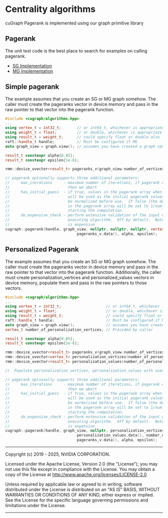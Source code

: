 # Centrality algorithms
cuGraph Pagerank is implemented using our graph primitive library

## Pagerank

The unit test code is the best place to search for examples on calling pagerank.

 * [SG Implementation](https://github.com/rapidsai/cugraph/blob/main/cpp/tests/link_analysis/pagerank_test.cpp)
 * [MG Implementation](https://github.com/rapidsai/cugraph/blob/main/cpp/tests/link_analysis/mg_pagerank_test.cpp)

## Simple pagerank

The example assumes that you create an SG or MG graph somehow.  The caller must create the pageranks vector in device memory and pass in the raw pointer to that vector into the pagerank function.

```cpp
#include <cugraph/algorithms.hpp>
...
using vertex_t = int32_t;       // or int64_t, whichever is appropriate
using weight_t = float;         // or double, whichever is appropriate
using result_t = weight_t;      // could specify float or double also
raft::handle_t handle;          // Must be configured if MG
auto graph_view = graph.view(); // assumes you have created a graph somehow

result_t constexpr alpha{0.85};
result_t constexpr epsilon{1e-6};

rmm::device_uvector<result_t> pageranks_v(graph_view.number_of_vertices(), handle.get_stream());

// pagerank optionally supports three additional parameters:
//     max_iterations     - maximum number of iterations, if pagerank doesn't coverge by
//                          then we abort
//     has_initial_guess  - if true, values in the pagerank array when the call is initiated
//                          will be used as the initial pagerank values.  These values will
//                          be normalized before use.  If false (the default), the values
//                          in the pagerank array will be set to 1/num_vertices before
//                          starting the computation.
//     do_expensive_check - perform extensive validation of the input data before
//                          executing algorithm.  Off by default.  Note: turning this on
//                          is expensive
cugraph::pagerank(handle, graph_view, nullptr, nullptr, nullptr, vertex_t{0},
                                pageranks_v.data(), alpha, epsilon);
```

## Personalized Pagerank

The example assumes that you create an SG or MG graph somehow.  The caller must create the pageranks vector in device memory and pass in the raw pointer to that vector into the pagerank function.  Additionally, the caller must create personalization_vertices and personalized_values vectors in device memory, populate them and pass in the raw pointers to those vectors.

```cpp
#include <cugraph/algorithms.hpp>
...
using vertex_t = int32_t;                    // or int64_t, whichever is appropriate
using weight_t = float;                      // or double, whichever is appropriate
using result_t = weight_t;                   // could specify float or double also
raft::handle_t handle;                       // Must be configured if MG
auto graph_view = graph.view();              // assumes you have created a graph somehow
vertex_t number_of_personalization_vertices; // Provided by caller

result_t constexpr alpha{0.85};
result_t constexpr epsilon{1e-6};

rmm::device_uvector<result_t> pageranks_v(graph_view.number_of_vertices(), handle.get_stream());
rmm::device_uvector<vertex_t> personalization_vertices(number_of_personalization_vertices, handle.get_stream());
rmm::device_uvector<result_t> personalization_values(number_of_personalization_vertices, handle.get_stream());

//  Populate personalization_vertices, personalization_values with user provided data

// pagerank optionally supports three additional parameters:
//     max_iterations     - maximum number of iterations, if pagerank doesn't coverge by
//                          then we abort
//     has_initial_guess  - if true, values in the pagerank array when the call is initiated
//                          will be used as the initial pagerank values.  These values will
//                          be normalized before use.  If false (the default), the values
//                          in the pagerank array will be set to 1/num_vertices before
//                          starting the computation.
//     do_expensive_check - perform extensive validation of the input data before
//                          executing algorithm.  Off by default.  Note: turning this on
//                          is expensive
cugraph::pagerank(handle, graph_view, nullptr, personalization_vertices.data(),
                                personalization_values.data(), number_of_personalization_vertices,
                                pageranks_v.data(), alpha, epsilon);
```
___
Copyright (c) 2019 - 2025, NVIDIA CORPORATION.

Licensed under the Apache License, Version 2.0 (the "License");  you may not use this file except in compliance with the License. You may obtain a copy of the License at http://www.apache.org/licenses/LICENSE-2.0

Unless required by applicable law or agreed to in writing, software distributed under the License is distributed on an "AS IS" BASIS, WITHOUT WARRANTIES OR CONDITIONS OF ANY KIND, either express or implied. See the License for the specific language governing permissions and limitations under the License.
___